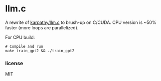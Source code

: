 # llm.c

A rewrite of [karpathy/llm.c](https://github.com/karpathy/llm.c) to brush-up on C/CUDA. CPU version is ~50% faster (more loops are parallelized).

For CPU build:

```shell
# Compile and run
make train_gpt2 && ./train_gpt2
```

### license
MIT